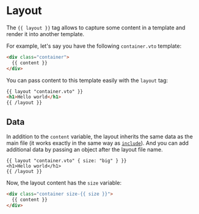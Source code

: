 # Layout

The `{{ layout }}` tag allows to capture some content in a template and render
it into another template.

For example, let's say you have the following `container.vto` template:

```html
<div class="container">
  {{ content }}
</div>
```

You can pass content to this template easily with the `layout` tag:

```html
{{ layout "container.vto" }}
<h1>Hello world</h1>
{{ /layout }}
```

## Data

In addition to the `content` variable, the layout inherits the same data as the
main file (it works exactly in the same way as [`include`](./include.md)). And
you can add additional data by passing an object after the layout file name.

```hml
{{ layout "container.vto" { size: "big" } }}
<h1>Hello world</h1>
{{ /layout }}
```

Now, the layout content has the `size` variable:

```html
<div class="container size-{{ size }}">
  {{ content }}
</div>
```
